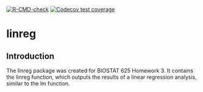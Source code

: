 <!-- badges: start -->
  [![R-CMD-check](https://github.com/salinamoon/linreg/actions/workflows/R-CMD-check.yaml/badge.svg)](https://github.com/salinamoon/linreg/actions/workflows/R-CMD-check.yaml)
  [![Codecov test coverage](https://codecov.io/gh/salinamoon/linreg/branch/main/graph/badge.svg)](https://app.codecov.io/gh/salinamoon/linreg?branch=main)
  <!-- badges: end -->
  
linreg
=======

Introduction
-----------

The linreg package was created for BIOSTAT 625 Homework 3. 
It contains the linreg function, which outputs the results of a linear regression analysis, similar to the lm function.
